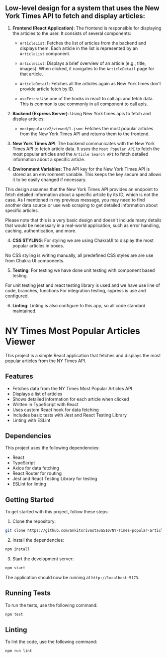 ## Low-level design for a system that uses the New York Times API to fetch and display articles:

1. **Frontend (React Application)**: The frontend is responsible for displaying the articles to the user. It consists of several components:

   - `ArticleList`: Fetches the list of articles from the backend and displays them. Each article in the list is represented by an `ArticleList` component.
   
   - `ArticleList`: Displays a brief overview of an article (e.g., title, images). When clicked, it navigates to the `ArticleDetail` page for that article.
   
   - `ArticleDetail`: Fetches all the articles again as New York times don't provide article fetch by ID.

   - `useFetch`: Use one of the hooks in react to call api and fetch data. This is common is use commonly in all component to call apis.

2. **Backend (Express Server)**: Using New York times apis to fetch and display articles:

   - `mostpopular/v2/viewed/1.json`: Fetches the most popular articles from the New York Times API and returns them to the frontend.
   
   
3. **New York Times API**: The backend communicates with the New York Times API to fetch article data. It uses the `Most Popular API` to fetch the most popular articles and the `Article Search API` to fetch detailed information about a specific article.

4. **Environment Variables**: The API key for the New York Times API is stored as an environment variable. This keeps the key secure and allows it to be easily changed if necessary.

This design assumes that the New York Times API provides an endpoint to fetch detailed information about a specific article by its ID, which is not the case. As I mentioned in my previous message, you may need to find another data source or use web scraping to get detailed information about specific articles.

Please note that this is a very basic design and doesn't include many details that would be necessary in a real-world application, such as error handling, caching, authentication, and more.

4. **CSS STYLING**: For styling we are using ChakraUI to display the most popular articles in boxes.

No CSS styling is writing manually, all predefined CSS styles are are use from Chakra UI components.

5. **Testing**: For testing we have done unit testing with component based testing.

For unit testing jest and react testing library is used and we have use line of code, branches, functions
For integration testing, cypress is use and configured.

6. **Linting**: Linting is also configure to this app, so all code standard maintained.

# NY Times Most Popular Articles Viewer

This project is a simple React application that fetches and displays the most popular articles from the NY Times API.

## Features

- Fetches data from the NY Times Most Popular Articles API
- Displays a list of articles
- Shows detailed information for each article when clicked
- Written in TypeScript with React
- Uses custom React hook for data fetching
- Includes basic tests with Jest and React Testing Library
- Linting with ESLint

## Dependencies

This project uses the following dependencies:

- React
- TypeScript
- Axios for data fetching
- React Router for routing
- Jest and React Testing Library for testing
- ESLint for linting

## Getting Started

To get started with this project, follow these steps:

1. Clone the repository:

```bash
git clone https://github.com/ankitsrivastava510/NY-Times-popular-article
```

2. Install the dependencies:

```bash
npm install
```

3. Start the development server:

```bash
npm start
```

The application should now be running at `http://localhost:5173`.

## Running Tests

To run the tests, use the following command:

```bash
npm test
```

## Linting

To lint the code, use the following command:

```bash
npm run lint
```
